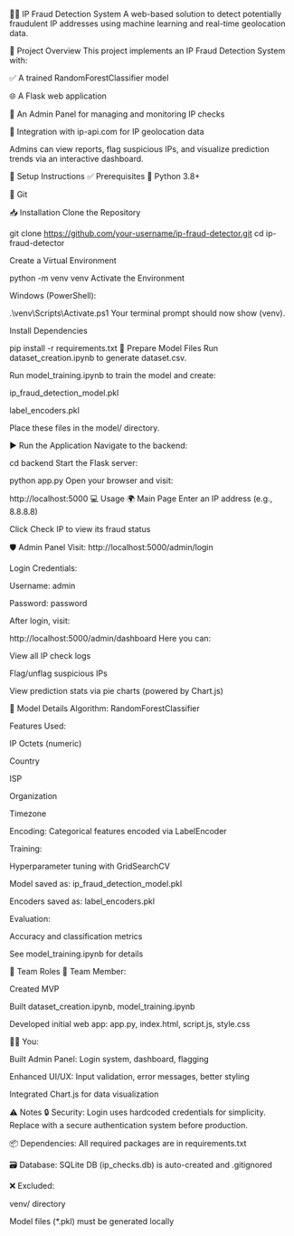 🕵️‍♂️ IP Fraud Detection System
A web-based solution to detect potentially fraudulent IP addresses using machine learning and real-time geolocation data.

📌 Project Overview
This project implements an IP Fraud Detection System with:

✅ A trained RandomForestClassifier model

🌐 A Flask web application

🔐 An Admin Panel for managing and monitoring IP checks

📡 Integration with ip-api.com for IP geolocation data

Admins can view reports, flag suspicious IPs, and visualize prediction trends via an interactive dashboard.

🚀 Setup Instructions
✅ Prerequisites
🐍 Python 3.8+

🧬 Git

📥 Installation
Clone the Repository


git clone https://github.com/your-username/ip-fraud-detector.git
cd ip-fraud-detector

Create a Virtual Environment


python -m venv venv
Activate the Environment

Windows (PowerShell):

.\venv\Scripts\Activate.ps1
Your terminal prompt should now show (venv).

Install Dependencies


pip install -r requirements.txt
🧠 Prepare Model Files
Run dataset_creation.ipynb to generate dataset.csv.

Run model_training.ipynb to train the model and create:

ip_fraud_detection_model.pkl

label_encoders.pkl

Place these files in the model/ directory.

▶️ Run the Application
Navigate to the backend:


cd backend
Start the Flask server:

python app.py
Open your browser and visit:


http://localhost:5000
💻 Usage
🌍 Main Page
Enter an IP address (e.g., 8.8.8.8)

Click Check IP to view its fraud status

🛡️ Admin Panel
Visit: http://localhost:5000/admin/login

Login Credentials:

Username: admin

Password: password

After login, visit:


http://localhost:5000/admin/dashboard
Here you can:

View all IP check logs

Flag/unflag suspicious IPs

View prediction stats via pie charts (powered by Chart.js)

🧪 Model Details
Algorithm: RandomForestClassifier

Features Used:

IP Octets (numeric)

Country

ISP

Organization

Timezone

Encoding: Categorical features encoded via LabelEncoder

Training:

Hyperparameter tuning with GridSearchCV

Model saved as: ip_fraud_detection_model.pkl

Encoders saved as: label_encoders.pkl

Evaluation:

Accuracy and classification metrics

See model_training.ipynb for details

👥 Team Roles
👤 Team Member:

Created MVP

Built dataset_creation.ipynb, model_training.ipynb

Developed initial web app: app.py, index.html, script.js, style.css

👨‍💻 You:

Built Admin Panel: Login system, dashboard, flagging

Enhanced UI/UX: Input validation, error messages, better styling

Integrated Chart.js for data visualization

⚠️ Notes
🔒 Security: Login uses hardcoded credentials for simplicity.
Replace with a secure authentication system before production.

📦 Dependencies: All required packages are in requirements.txt

🗃️ Database: SQLite DB (ip_checks.db) is auto-created and .gitignored

❌ Excluded:

venv/ directory

Model files (*.pkl) must be generated locally